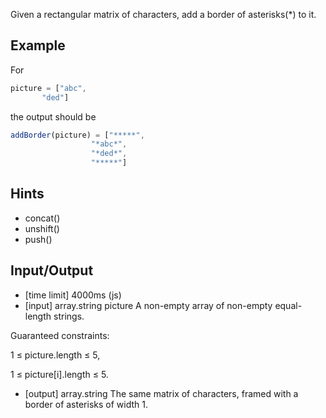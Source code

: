 Given a rectangular matrix of characters, add a border of asterisks(*) to it.

## Example

For

```typescript 
picture = ["abc",
       "ded"]
```
the output should be

```typescript
addBorder(picture) = ["*****",
                  "*abc*",
                  "*ded*",
                  "*****"]
```
## Hints

* concat()
* unshift()
* push()

## Input/Output

* [time limit] 4000ms (js)
* [input] array.string picture
A non-empty array of non-empty equal-length strings.

Guaranteed constraints:

1 ≤ picture.length ≤ 5,

1 ≤ picture[i].length ≤ 5.

* [output] array.string
The same matrix of characters, framed with a border of asterisks of width 1.